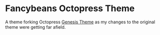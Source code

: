 # Fancybeans Octopress Theme

A theme forking Octopress [Genesis Theme](https://github.com/octopress/genesis-theme) as my changes to the original theme were getting far afield.


